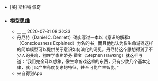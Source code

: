 - [美] 斯科特·佩奇
- ### 模型思维
    - __ __ 2020-07-31 08:30:33
    - 丹尼特（Daniel C. Dennett）确实写过一本以《意识的解释》（Consciousness Explained）为名的书，而且他也认为像生命游戏这样的简单模型可以提供关于意识如何演化的洞见。丹尼特这个思想得到了不少人的共鸣，物理学家斯蒂芬·霍金（Stephen Hawking）就这样写道：“我们完全可以想象，像生命游戏这样的东西，只有少数几个基本定律，就可以产生高度复杂的特征，甚至可能产生智能。”
    - 来自得到App
